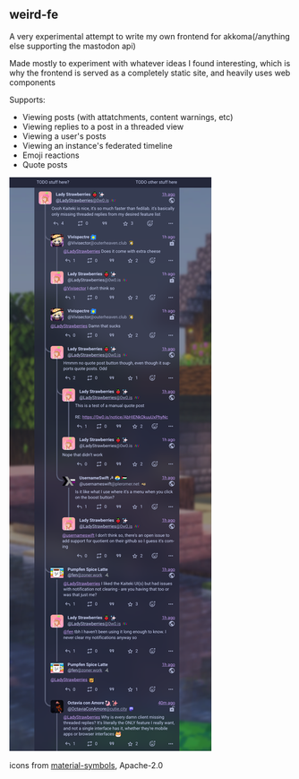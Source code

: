 ## weird-fe

A very experimental attempt to write my own frontend for akkoma(/anything else supporting the mastodon api)

Made mostly to experiment with whatever ideas I found interesting, which is why the frontend is served as a completely static site, and heavily uses web components

Supports:

-   Viewing posts (with attatchments, content warnings, etc)
-   Viewing replies to a post in a threaded view
-   Viewing a user's posts
-   Viewing an instance's federated timeline
-   Emoji reactions
-   Quote posts

![](/Screenshot_20231030_005417_Fennec.png)

icons from [material-symbols](https://github.com/marella/material-symbols/tree/main/material-symbols), Apache-2.0
